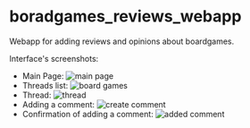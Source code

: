 # boradgames_reviews_webapp

Webapp for adding reviews and opinions about boardgames.

Interface's screenshots:

- Main Page:
  ![main page](https://github.com/Mokinz/boardgames_reviews_webapp/tree/main/readme_images/main_page.png)
- Threads list:
  ![board games](https://github.com/Mokinz/boardgames_reviews_webapp/tree/main/readme_images/board_games.png)
- Thread:
  ![thread](https://github.com/Mokinz/boardgames_reviews_webapp/tree/main/readme_images/thread.png)
- Adding a comment:
  ![create comment](https://github.com/Mokinz/boardgames_reviews_webapp/tree/main/readme_images/create_comment.png)
- Confirmation of adding a comment:
  ![added comment](https://github.com/Mokinz/boardgames_reviews_webapp/tree/main/readme_images/added_comment.png)
